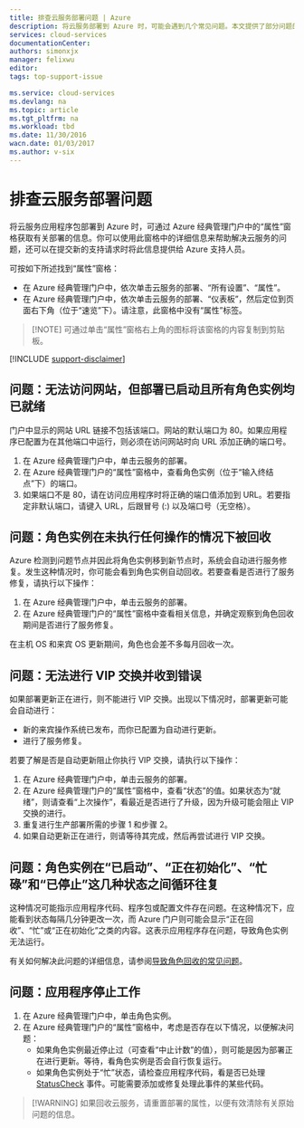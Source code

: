 ```yaml
---
title: 排查云服务部署问题 | Azure
description: 将云服务部署到 Azure 时，可能会遇到几个常见问题。本文提供了部分问题的解决方案。
services: cloud-services
documentationCenter: 
authors: simonxjx
manager: felixwu
editor: 
tags: top-support-issue

ms.service: cloud-services
ms.devlang: na
ms.topic: article
ms.tgt_pltfrm: na
ms.workload: tbd
ms.date: 11/30/2016
wacn.date: 01/03/2017
ms.author: v-six
---
```


# 排查云服务部署问题

将云服务应用程序包部署到 Azure 时，可通过 Azure 经典管理门户中的“属性”窗格获取有关部署的信息。你可以使用此窗格中的详细信息来帮助解决云服务的问题，还可以在提交新的支持请求时将此信息提供给 Azure 支持人员。

可按如下所述找到“属性”窗格：

* 在 Azure 经典管理门户中，依次单击云服务的部署、“所有设置”、“属性”。
* 在 Azure 经典管理门户中，依次单击云服务的部署、“仪表板”，然后定位到页面右下角（位于“速览”下）。请注意，此窗格中没有“属性”标签。

> [!NOTE] 可通过单击“属性”窗格右上角的图标将该窗格的内容复制到剪贴板。

[!INCLUDE [support-disclaimer](../../includes/support-disclaimer.md)]

## 问题：无法访问网站，但部署已启动且所有角色实例均已就绪

门户中显示的网站 URL 链接不包括该端口。网站的默认端口为 80。如果应用程序已配置为在其他端口中运行，则必须在访问网站时向 URL 添加正确的端口号。

1. 在 Azure 经典管理门户中，单击云服务的部署。
2. 在 Azure 经典管理门户的“属性”窗格中，查看角色实例（位于“输入终结点”下）的端口。
3. 如果端口不是 80，请在访问应用程序时将正确的端口值添加到 URL。若要指定非默认端口，请键入 URL，后跟冒号 (:) 以及端口号（无空格）。

## 问题：角色实例在未执行任何操作的情况下被回收

Azure 检测到问题节点并因此将角色实例移到新节点时，系统会自动进行服务修复。发生这种情况时，你可能会看到角色实例自动回收。若要查看是否进行了服务修复，请执行以下操作：

1. 在 Azure 经典管理门户中，单击云服务的部署。
2. 在 Azure 经典管理门户的“属性”窗格中查看相关信息，并确定观察到角色回收期间是否进行了服务修复。

在主机 OS 和来宾 OS 更新期间，角色也会差不多每月回收一次。

## 问题：无法进行 VIP 交换并收到错误

如果部署更新正在进行，则不能进行 VIP 交换。出现以下情况时，部署更新可能会自动进行：

* 新的来宾操作系统已发布，而你已配置为自动进行更新。
* 进行了服务修复。

若要了解是否是自动更新阻止你执行 VIP 交换，请执行以下操作：

1. 在 Azure 经典管理门户中，单击云服务的部署。
2. 在 Azure 经典管理门户的“属性”窗格中，查看“状态”的值。如果状态为“就绪”，则请查看“上次操作”，看最近是否进行了升级，因为升级可能会阻止 VIP 交换的进行。
3. 重复进行生产部署所需的步骤 1 和步骤 2。
4. 如果自动更新正在进行，则请等待其完成，然后再尝试进行 VIP 交换。

## 问题：角色实例在“已启动”、“正在初始化”、“忙碌”和“已停止”这几种状态之间循环往复

这种情况可能指示应用程序代码、程序包或配置文件存在问题。在这种情况下，应能看到状态每隔几分钟更改一次，而 Azure 门户则可能会显示“正在回收”、“忙”或“正在初始化”之类的内容。这表示应用程序存在问题，导致角色实例无法运行。

有关如何解决此问题的详细信息，请参阅[导致角色回收的常见问题](./cloud-services-troubleshoot-common-issues-which-cause-roles-recycle.md)。

## 问题：应用程序停止工作

1. 在 Azure 经典管理门户中，单击角色实例。
2. 在 Azure 经典管理门户的“属性”窗格中，考虑是否存在以下情况，以便解决问题：
   * 如果角色实例最近停止过（可查看“中止计数”的值），则可能是因为部署正在进行更新。等待，看角色实例是否会自行恢复运行。
   * 如果角色实例处于“忙”状态，请检查应用程序代码，看是否已处理 [StatusCheck](https://msdn.microsoft.com/zh-cn/library/microsoft.windowsazure.serviceruntime.roleenvironment.statuscheck) 事件。可能需要添加或修复处理此事件的某些代码。

>[!WARNING] 如果回收云服务，请重置部署的属性，以便有效清除有关原始问题的信息。

<!---HONumber=Mooncake_1226_2016-->